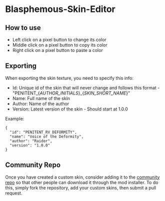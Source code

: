 # Blasphemous-Skin-Editor

## How to use

- Left click on a pixel button to change its color
- Middle click on a pixel button to copy its color
- Right click on a pixel button to paste a color

## Exporting

When exporting the skin texture, you need to specify this info:
- Id: Unique id of the skin that will never change and follows this format - "PENITENT_{*AUTHOR_INITIALS*}_{*SKIN_SHORT_NAME*}"
- Name: Full name of the skin
- Author: Name of the author
- Version: Latest version of the skin - Should start at 1.0.0

Example:
```
{
  "id": "PENITENT_RV_DEFORMITY",
  "name": "Voice of the Deformity",
  "author": "Raider",
  "version": "1.0.0"
}
```

## Community Repo

Once you have created a custom skin, consider adding it to the [community repo](https://github.com/BrandenEK/Blasphemous-Custom-Skins) so that other people can download it through the mod installer.
To do this, simply fork the repository, add your custom skins, then submit a pull request.
